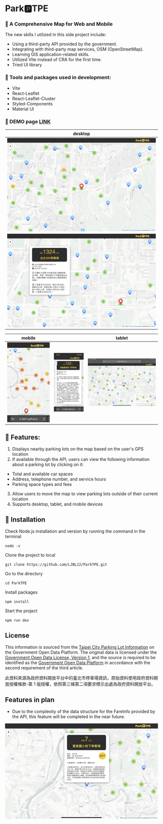 # Park&#x1F17F;TPE

### :red_car: A Comprehensive Map for Web and Mobile

The new skills I utilized in this side project include:

- Using a third-party API provided by the government.
- Integrating with third-party map services, OSM (OpenStreetMap).
- Learning GIS application-related skills.
- Utilized Vite instead of CRA for the first time.
- Tried UI library

### :minibus: Tools and packages used in development:

- Vite
- React-Leaflet
- React-Leaflet-Cluster
- Styled-Components
- Material UI

### :taxi: DEMO page [LINK](https://ljbl22.github.io/ParkTPE/)

| desktop                                |
| -------------------------------------- |
| ![intro](./public/intro.png)           |
| ![popup-info](./public/popup-info.png) |

| mobile                         |                                            | tablet                         |
| ------------------------------ | ------------------------------------------ | ------------------------------ |
| ![mobile](./public/mobile.jpg) | ![mobile-popup](./public/mobile-popup.jpg) | ![tablet](./public/tablet.png) |

## :blue_car: Features:

1. Displays nearby parking lots on the map based on the user's GPS location
2. If available through the API, users can view the following information about a parking lot by clicking on it:

- Total and available car spaces
- Address, telephone number, and service hours
- Parking space types and fees

3. Allow users to move the map to view parking lots outside of their current location
4. Supports desktop, tablet, and mobile devices

## :truck: Installation

Check Node.js installation and version by running the command in the terminal

```
node -v
```

Clone the project to local

```
git clone https://github.com/LJBL22/ParkTPE.git
```

Go to the directory

```
cd ParkTPE
```

Install packages

```
npm install
```

Start the project

```
npm run dev
```

## License

This information is sourced from the [Taipei City Parking Lot Information](https://data.gov.tw/dataset/128435) on the Government Open Data Platform. The original data is licensed under the [Government Open Data License, Version 1](https://data.gov.tw/license), and the source is required to be identified as the [Government Open Data Platform](https://data.gov.tw/) in accordance with the second requirement of the third article.

此資料來源為政府資料開放平台中的臺北市停車場資訊，原始資料使用政府資料開放授權條款-第 1 版授權，依照第三條第二項要求標示出處為政府資料開放平台。

## Features in plan

- Due to the complexity of the data structure for the FareInfo provided by the API, this feature will be completed in the near future.

![fareInfo](./public/fareInfo.png)
